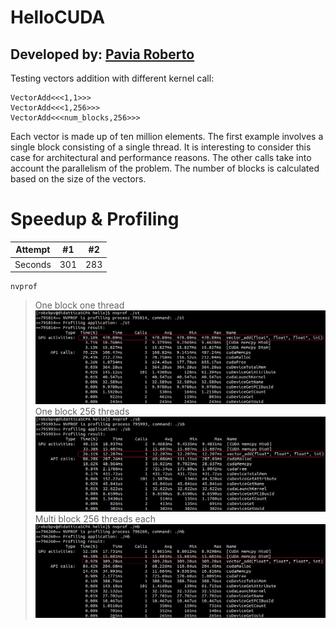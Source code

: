 # HelloCUDA

## Developed by: [Pavia Roberto](https://github.com/bloodsky)

Testing vectors addition with different kernel call:
    
    VectorAdd<<<1,1>>>
    VectorAdd<<<1,256>>>
    VectorAdd<<<num_blocks,256>>>

Each vector is made up of ten million elements. The first example involves a single block consisting of a single thread. It is interesting to consider this case for architectural and performance reasons. The other calls take into account the parallelism of the problem. The number of blocks is calculated based on the size of the vectors.

# Speedup & Profiling
| Attempt | #1  | #2  |
| :---:   | :-: | :-: |
| Seconds | 301 | 283 |

    nvprof

> One block one thread
![alt text](https://github.com/bloodsky/HelloCUDA/blob/main/first.png)
> One block 256 threads
![alt text](https://github.com/bloodsky/HelloCUDA/blob/main/middle.png)
> Multi block 256 threads each
![alt text](https://github.com/bloodsky/HelloCUDA/blob/main/last.png)
